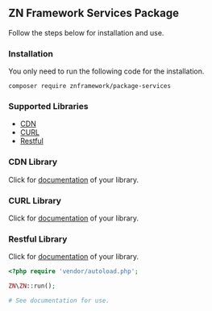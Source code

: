 <h2>ZN Framework Services Package</h2>
<p>
Follow the steps below for installation and use.
</p>

<h3>Installation</h3>
<p>
You only need to run the following code for the installation.
</p>

```
composer require znframework/package-services
```

<h3>Supported Libraries</h3>
<ul>
    <li><a href="#cdn">CDN</a></li>
    <li><a href="#curl">CURL</a></li>
    <li><a href="#restful">Restful</a></li>
</ul>

<h3>CDN Library</h3>
<p id="cdn">
Click for <a href="https://docs.znframework.com/web-servisleri/cdn-dagitim-agi-sinifi">documentation</a> of your library.

<h3>CURL Library</h3>
<p id="curl">
Click for <a href="https://docs.znframework.com/web-servisleri/curl-kutuphanesi">documentation</a> of your library.
</p>

<h3>Restful Library</h3>
<p id="retful">
Click for <a href="https://docs.znframework.com/web-servisleri/restful-kutuphanesi">documentation</a> of your library.
</p>

```php
<?php require 'vendor/autoload.php';

ZN\ZN::run();

# See documentation for use.
```
